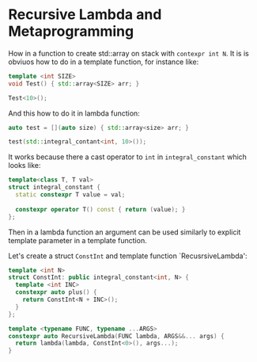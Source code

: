 # Recursive Lambda and Metaprogramming

How in a function to create std::array on stack with `contexpr int N`.
It is is obviuos how to do in a template function, for instance like:

```C++
template <int SIZE>
void Test() { std::array<SIZE> arr; }

Test<10>();
```
And this how to do it in lambda function:

```C++
auto test = [](auto size) { std::array<size> arr; }

test(std::integral_contant<int, 10>());
```
It works because there a cast operator to `int` in `integral_constant` which looks like:
```C++
template<class T, T val>
struct integral_constant {	
  static constexpr T value = val;
  
  constexpr operator T() const { return (value); }
};
```

Then in a lambda function an argument can be used similarly to explicit template parameter in a template function.

Let's create a struct `ConstInt` and template function `RecusrsiveLambda':
```C++
template <int N>
struct ConstInt: public integral_constant<int, N> {
  template <int INC>
  constexpr auto plus() { 
    return ConstInt<N + INC>(); 
  }
};

template <typename FUNC, typename ...ARGS>
constexpr auto RecursiveLambda(FUNC lambda, ARGS&&... args) { 
  return lambda(lambda, ConstInt<0>(), args...); 
}
```


